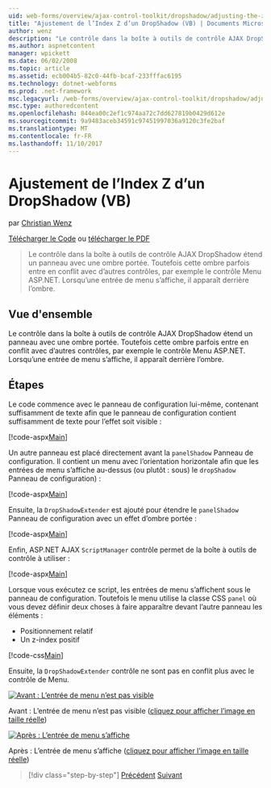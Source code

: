 ```yaml
---
uid: web-forms/overview/ajax-control-toolkit/dropshadow/adjusting-the-z-index-of-a-dropshadow-vb
title: "Ajustement de l’Index Z d’un DropShadow (VB) | Documents Microsoft"
author: wenz
description: "Le contrôle dans la boîte à outils de contrôle AJAX DropShadow étend un panneau avec une ombre portée. Toutefois cette ombre parfois est en conflit avec d’autres contrôles, d’insta..."
ms.author: aspnetcontent
manager: wpickett
ms.date: 06/02/2008
ms.topic: article
ms.assetid: ecb004b5-82c0-44fb-bcaf-233fffac6195
ms.technology: dotnet-webforms
ms.prod: .net-framework
msc.legacyurl: /web-forms/overview/ajax-control-toolkit/dropshadow/adjusting-the-z-index-of-a-dropshadow-vb
msc.type: authoredcontent
ms.openlocfilehash: 844ea00c2ef1c974aa72c7dd627819b0429d612e
ms.sourcegitcommit: 9a9483aceb34591c97451997036a9120c3fe2baf
ms.translationtype: MT
ms.contentlocale: fr-FR
ms.lasthandoff: 11/10/2017
---
```

<a name="adjusting-the-z-index-of-a-dropshadow-vb"></a>Ajustement de l’Index Z d’un DropShadow (VB)
====================
par [Christian Wenz](https://github.com/wenz)

[Télécharger le Code](http://download.microsoft.com/download/5/1/6/51652a81-500b-4f6b-88d3-617103e7941e/DropShadow1.vb.zip) ou [télécharger le PDF](http://download.microsoft.com/download/b/6/a/b6ae89ee-df69-4c87-9bfb-ad1eb2b23373/dropshadow1VB.pdf)

> Le contrôle dans la boîte à outils de contrôle AJAX DropShadow étend un panneau avec une ombre portée. Toutefois cette ombre parfois entre en conflit avec d’autres contrôles, par exemple le contrôle Menu ASP.NET. Lorsqu’une entrée de menu s’affiche, il apparaît derrière l’ombre.


## <a name="overview"></a>Vue d'ensemble

Le contrôle dans la boîte à outils de contrôle AJAX DropShadow étend un panneau avec une ombre portée. Toutefois cette ombre parfois entre en conflit avec d’autres contrôles, par exemple le contrôle Menu ASP.NET. Lorsqu’une entrée de menu s’affiche, il apparaît derrière l’ombre.

## <a name="steps"></a>Étapes

Le code commence avec le panneau de configuration lui-même, contenant suffisamment de texte afin que le panneau de configuration contient suffisamment de texte pour l’effet soit visible :

[!code-aspx[Main](adjusting-the-z-index-of-a-dropshadow-vb/samples/sample1.aspx)]

Un autre panneau est placé directement avant la `panelShadow` Panneau de configuration. Il contient un menu avec l’orientation horizontale afin que les entrées de menu s’affiche au-dessus (ou plutôt : sous) le `dropShadow` Panneau de configuration) :

[!code-aspx[Main](adjusting-the-z-index-of-a-dropshadow-vb/samples/sample2.aspx)]

Ensuite, la `DropShadowExtender` est ajouté pour étendre le `panelShadow` Panneau de configuration avec un effet d’ombre portée :

[!code-aspx[Main](adjusting-the-z-index-of-a-dropshadow-vb/samples/sample3.aspx)]

Enfin, ASP.NET AJAX `ScriptManager` contrôle permet de la boîte à outils de contrôle à utiliser :

[!code-aspx[Main](adjusting-the-z-index-of-a-dropshadow-vb/samples/sample4.aspx)]

Lorsque vous exécutez ce script, les entrées de menu s’affichent sous le panneau de configuration. Toutefois le menu utilise la classe CSS `panel` où vous devez définir deux choses à faire apparaître devant l’autre panneau les éléments :

- Positionnement relatif
- Un z-index positif

[!code-css[Main](adjusting-the-z-index-of-a-dropshadow-vb/samples/sample5.css)]

Ensuite, la `DropShadowExtender` contrôle ne sont pas en conflit plus avec le contrôle de Menu.


[![Avant : L’entrée de menu n’est pas visible](adjusting-the-z-index-of-a-dropshadow-vb/_static/image2.png)](adjusting-the-z-index-of-a-dropshadow-vb/_static/image1.png)

Avant : L’entrée de menu n’est pas visible ([cliquez pour afficher l’image en taille réelle](adjusting-the-z-index-of-a-dropshadow-vb/_static/image3.png))


[![Après : L’entrée de menu s’affiche](adjusting-the-z-index-of-a-dropshadow-vb/_static/image5.png)](adjusting-the-z-index-of-a-dropshadow-vb/_static/image4.png)

Après : L’entrée de menu s’affiche ([cliquez pour afficher l’image en taille réelle](adjusting-the-z-index-of-a-dropshadow-vb/_static/image6.png))

>[!div class="step-by-step"]
[Précédent](manipulating-dropshadow-properties-from-client-code-cs.md)
[Suivant](manipulating-dropshadow-properties-from-client-code-vb.md)
